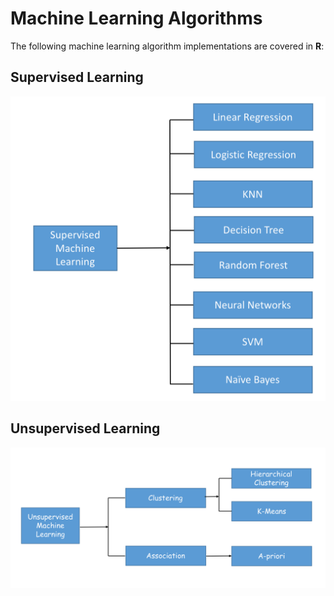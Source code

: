 # Machine Learning Algorithms

The following machine learning algorithm implementations are covered in **R**: 

## Supervised Learning
![Supervised_Learning](./images/supervised_learning_algorithms.png)

## Unsupervised Learning
![Unsupervised_Learning](./images/unsupervised_learning_algorithms.png)